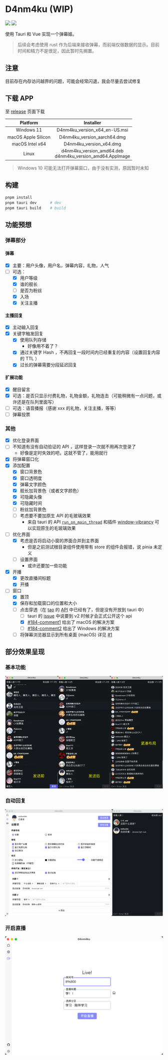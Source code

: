 # D4nm4ku (WIP)

![](https://img.shields.io/github/workflow/status/widcardw/D4nm4ku/Release%20CI) ![](https://img.shields.io/github/downloads/widcardw/D4nm4ku/total)

使用 Tauri 和 Vue 实现一个弹幕姬。

> 后续会考虑使用 rust 作为后端来接收弹幕，而前端仅做数据的显示。目前时间和精力不是很足，因此暂时先搁置。

## 注意

目前存在内存访问越界的问题，可能会经常闪退，我会尽量去尝试修复

## 下载 APP

至 [release](https://github.com/widcardw/D4nm4ku/releases) 页面下载

| Platform | Installer |
|:--------:|:-------:|
| Windows 11 | D4nm4ku_version_x64_en-US.msi |
| macOS Apple Silicon | D4nm4ku_version_aarch64.dmg |
| macOS Intel x64 | D4nm4ku_version_x64.dmg |
| Linux | d4nm4ku_version_amd64.deb <br> d4nm4ku_version_amd64.AppImage |

> Windows 10 可能无法打开弹幕窗口，由于没有实测，原因暂时未知

## 构建

```sh
pnpm install
pnpm tauri dev      # dev
pnpm tauri build    # build
```

## 功能预想

### 弹幕部分

#### 弹幕

- [x] 主要：用户头像，用户名，弹幕内容，礼物，人气
- [ ] 可选：
    - [x] 用户等级
    - [x] 谁的舰长
    - [ ] 是否为粉丝
    - [x] 入场
    - [x] 关注主播

#### 主播回复

- [x] 主动输入回复
- [x] 关键字触发回复
    - [x] 使用队列存储
        - 好像用不着了？
    - [x] 通过关键字 Hash ，不再回复一段时间内已经重复的内容（设置回复内容的 TTL ）
    - [x] 过长的弹幕需要分段延迟回复

#### 扩展功能

- [x] 醒目留言
- [x] 可选：是否只显示付费礼物，礼物金额，礼物连击（可能稍微有一点问题，或许还是在队列里面写）
- [ ] 可选：语音播报（感谢 xxx 的礼物，关注主播，等等）
- [ ] 弹幕投票

### 其他

- [x] 优化登录界面
- [ ] 不知道有没有自动验证的 API ，这样登录一次就不用再次登录了
    - 好像是定时失效的吧，这就不管了，能用就行
- [x] 将弹幕窗口化
- [x] 添加配置
    - [x] 窗口背景色
    - [x] 窗口透明度
    - [x] 弹幕文字颜色
    - [x] 舰长加背景色（或者文字颜色）
    - [x] 可隐藏头像
    - [x] 可隐藏时间
    - [ ] 粉丝加背景色
    - [ ] 考虑要不要加原生 API 的毛玻璃效果
        - 来自 tauri 的 API [`run_on_main_thread`](https://docs.rs/tauri/1.1.1/tauri/struct.AppHandle.html#method.run_on_main_thread) 和插件 [window-vibrancy](https://docs.rs/window-vibrancy/0.3.0/window_vibrancy/) 可以实现原生的毛玻璃效果
- [ ] 优化界面
    - [x] 考虑是否将启动小窗的界面合并到主界面
        - 但是之前测试根目录组件使用带有 store 的组件会报错，说 pinia 未定义
    - [ ] 设置界面
        - 或许还要加一些功能
- [x] 开播
    - [x] 更改直播间标题
    - [x] 开播
- [ ] 窗口
    - [x] 置顶
    - [x] 保存和加载窗口的位置和大小
    - [ ] 点击穿透（在 [tao](https://docs.rs/tao/0.14.0/tao/) 的 [API](https://docs.rs/tao/0.14.0/tao/window/struct.Window.html#method.set_ignore_cursor_events) 中已经有了，但是没有开放到 tauri 中）
        - [ ] tauri 的 [issue](https://github.com/tauri-apps/tao/issues/184#issuecomment-1097109451) 中说要到 v2 时候才会正式公开这个 api
        - [x] [#184-comment1](https://github.com/tauri-apps/tao/issues/184#issuecomment-1134823892) 给出了 macOS 的解决方案
        - [ ] [#184-comment2](https://github.com/tauri-apps/tao/issues/184#issuecomment-1118176176) 给出了 Windows 的解决方案
    - [ ] 将弹幕浏览器显示到所有桌面 (macOS) 详见 [#1](https://github.com/widcardw/D4nm4ku/issues/1)

## 部分效果呈现

### 基本功能

![basic](./imgs/basic.png)

### 自动回复

![auto-reply](./imgs/auto-reply.png)

### 开启直播

![start-live](./imgs/start-live.png)
